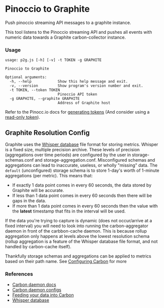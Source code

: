 # Pinoccio to Graphite

Push pinoccio streaming API messages to a graphite instance.

This tool listens to the Pinoccio streaming API and pushes all events with numeric data towards a Graphite carbon-collector instance.

### Usage

	usage: p2g.js [-h] [-v] -t TOKEN -g GRAPHITE

	Pinoccio to Graphite

	Optional arguments:
	  -h, --help            Show this help message and exit.
	  -v, --version         Show program's version number and exit.
	  -t TOKEN, --token TOKEN
							Pinoccio API token
	  -g GRAPHITE, --graphite GRAPHITE
							Address of Graphite host

Refer to the Pinocc.io docs for [generating tokens](https://docs.pinocc.io/api.html#login) (And consider using a [read-only token](https://docs.pinocc.io/api.html#readonly-token)).

## Graphite Resolution Config

Graphite uses the [Whisper database](https://graphite.readthedocs.org/en/0.9.10/whisper.html) file format for storing metrics. Whisper is a fixed size, multiple precision archive. These levels of precision (aggregations over time periods) are configured by the user in storage-schemas.conf and storage-aggregation.conf. Misconfigured schemas and aggregations can lead to inaccurate, useless, or wholly "missing" data. The `default` (unconfigured) storage schema is to store 1-day's worth of 1-minute aggregations (per metric). This means that:

 - If exactly 1 data point comes in every 60 seconds, the data stored by Graphite will be accurate.
 - If less than 1 data point comes in every 60 seconds then there will be gaps in the data.
 - If more than 1 data point comes in every 60 seconds then the value with the **latest** timestamp that fits in the interval will be used.

If the data you're trying to capture is dynamic (does not occur/arrive at a fixed interval) you will need to look into running the carbon-aggregator daemon in front of the carbbon-cache daemon. This is because rollup aggregation only happens at levels above the lowest resolution schema (rollup aggregation is a feature of the Whisper database file format, and not handled by carbon-cache itself).

Thankfully storage schemas and aggregations can be applied to metrics based on their path name. See [Configuring Carbon](https://graphite.readthedocs.org/en/latest/config-carbon.html) for more

### References

  - [Carbon daemon docs](https://graphite.readthedocs.org/en/latest/carbon-daemons.html)
  - [Carbon daemon configs](https://graphite.readthedocs.org/en/latest/config-carbon.html)
  - [Feeding your data into Carbon](http://graphite.readthedocs.org/en/latest/feeding-carbon.html)
  - [Whisper database](https://graphite.readthedocs.org/en/0.9.10/whisper.html)
